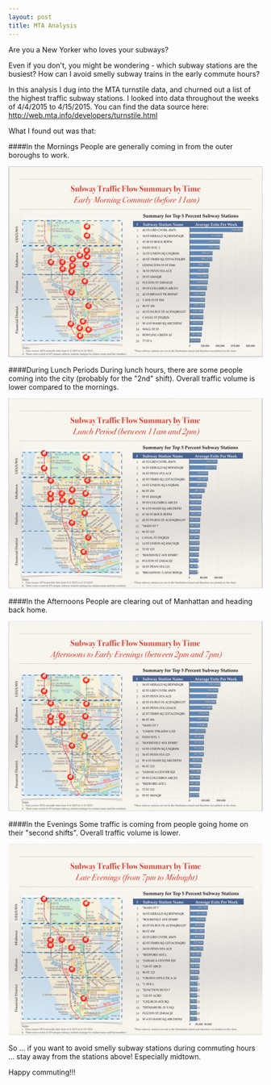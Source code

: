 ```yaml
---
layout: post
title: MTA Analysis
---
```


Are you a New Yorker who loves your subways?

Even if you don't, you might be wondering - which subway stations are the busiest? How can I avoid smelly subway trains in the early commute hours? 

In this analysis I dug into the MTA turnstile data, and churned out a list of the highest traffic subway stations. I looked into data throughout the weeks of 4/4/2015 to 4/15/2015. You can find the data source here: http://web.mta.info/developers/turnstile.html

What I found out was that:

####In the Mornings
People are generally coming in from the outer boroughs to work. 

![alt text](../images/Mornings.png "Analysis for Morning Traffic")

####During Lunch Periods
During lunch hours, there are some people coming into the city (probably for the "2nd" shift). Overall traffic volume is lower compared to the mornings. 

![alt text](../images/Lunch.png "Analysis for Morning Traffic")

####In the Afternoons
People are clearing out of Manhattan and heading back home. 

![alt text](../images/Afternoon.png "Analysis for Morning Traffic")

####In the Evenings
Some traffic is coming from people going home on their "second shifts".  Overall traffic volume is lower. 

![alt text](../images/Evenings.png "Analysis for Morning Traffic")

So … if you want to avoid smelly subway stations during commuting hours ... stay away from the stations above! Especially midtown. 

Happy commuting!!!
